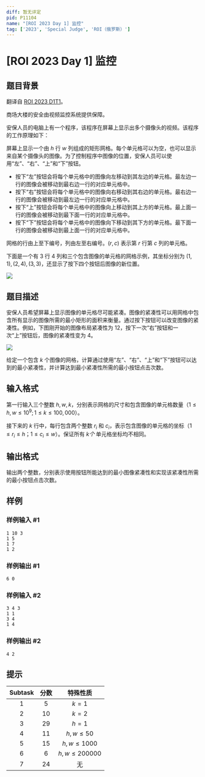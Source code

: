 ```yaml
---
diff: 暂无评定
pid: P11104
name: "[ROI 2023 Day 1] 监控"
tag: ['2023', 'Special Judge', 'ROI（俄罗斯）']
---
```

# [ROI 2023 Day 1] 监控
## 题目背景

翻译自 [ROI 2023 D1T1](https://neerc.ifmo.ru/school/archive/2022-2023/ru-olymp-roi-2023-day1.pdf)。

商场大楼的安全由视频监控系统提供保障。

安保人员的电脑上有一个程序，该程序在屏幕上显示出多个摄像头的视频。该程序的工作原理如下：

屏幕上显示一个由 $h$ 行 $w$ 列组成的矩形网格。每个单元格可以为空，也可以显示来自某个摄像头的图像。为了控制程序中图像的位置，安保人员可以使用“左”、“右”、“上”和“下”按钮。

- 按下“左”按钮会将每个单元格中的图像向左移动到其左边的单元格。最左边一行的图像会被移动到最右边一行的对应单元格中。
- 按下“右”按钮会将每个单元格中的图像向右移动到其右边的单元格。最右边一行的图像会被移动到最左边一行的对应单元格中。
- 按下“上”按钮会将每个单元格中的图像向上移动到其上方的单元格。最上面一行的图像会被移动到最下面一行的对应单元格中。
- 按下“下”按钮会将每个单元格中的图像向下移动到其下方的单元格。最下面一行的图像会被移动到最上面一行的对应单元格中。

网格的行由上至下编号，列由左至右编号。$(r, c)$ 表示第 $r$ 行第 $c$ 列的单元格。

下面是一个有 $3$ 行 $4$ 列和三个包含图像的单元格的网格示例，其坐标分别为 $(1, 1),(2, 4),(3, 3)$，还显示了按下四个按钮后图像的新位置。

![](https://cdn.luogu.com.cn/upload/image_hosting/x6a027tt.png)
## 题目描述

安保人员希望屏幕上显示图像的单元格尽可能紧凑。图像的紧凑性可以用网格中包含所有显示的图像所需的最小矩形的面积来衡量。通过按下按钮可以改变图像的紧凑性。例如，下图刚开始的图像布局紧凑性为 $12$，按下一次“右”按钮和一次“上”按钮后，图像的紧凑性变为 $4$。

![](https://cdn.luogu.com.cn/upload/image_hosting/z3etvoy5.png)

给定一个包含 $k$ 个图像的网格，计算通过使用“左”、“右”、“上”和“下”按钮可以达到的最小紧凑性，并计算达到最小紧凑性所需的最小按钮点击次数。
## 输入格式

第一行输入三个整数 $h,w,k$，分别表示网格的尺寸和包含图像的单元格数量（$1 \le h, w \le 10^9;1 \le k \le 100,000$）。

接下来的 $k$ 行中，每行包含两个整数 $r_i$ 和 $c_i$，表示包含图像的单元格的坐标（$1 \le r_i \le h；1 \le c_i \le w$）。保证所有 $k个$ 单元格坐标均不相同。
## 输出格式

输出两个整数，分别表示使用按钮所能达到的最小图像紧凑性和实现该紧凑性所需的最小按钮点击次数。
## 样例

### 样例输入 #1
```
1 10 3
1 5
1 7
1 2
```
### 样例输出 #1
```
6 0
```
### 样例输入 #2
```
3 4 3
1 1
3 4
1 4
```
### 样例输出 #2
```
4 2
```
## 提示

| Subtask | 分数 | 特殊性质 |
| :----------: | :----------: | :----------: |
| $1$ | $5$ | $k=1$ |
| $2$ | $10$ | $k=2$ |
| $3$ | $29$ | $h=1$ |
| $4$ | $11$ | $h,w\le50$ |
| $5$ | $15$ | $h,w\le1000$ |
| $6$ | $6$ | $h,w\le200000$ |
| $7$ | $24$ | 无 |
